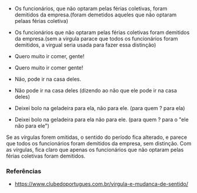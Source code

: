 - Os funcionários, que não optaram pelas férias coletivas, foram demitidos da empresa.(foram demetidos aqueles que não optaram pelaas férias coletiva)
- Os funcionários que não optaram pelas férias coletivas foram demitidos da empresa.(sem a virgula parace que todos os funcionários foram demitidos, a virgual seria usada para fazer essa distinção)

- Quero muito ir comer, gente!
- Quero muito ir comer gente!

- Não, pode ir na casa deles. 
- Não pode ir na casa deles (dizendo ao não que ele pode ir na casa deles)

- Deixei bolo na geladeira para ela, não para ele. (para quem ? para ela)
- Deixei bolo na geladeira para ela não para ele. (para quem ? para o "ele não para ele")



Se as vírgulas forem omitidas, o sentido do período fica alterado, e parece que todos os funcionários foram demitidos da empresa, sem distinção. Com as vírgulas, fica claro que apenas os funcionários que não optaram pelas férias coletivas foram demitidos.

### Referências
- https://www.clubedoportugues.com.br/virgula-e-mudanca-de-sentido/